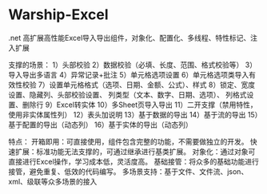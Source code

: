 # Warship-Excel

.net 高扩展高性能Excel导入导出组件，对象化、配置化、多线程、特性标记、注入扩展

支撑的场景：
1）头部校验
2）数据校验（必填、长度、范围、格式校验等）
3）导入导出多语言
4）异常记录+批注
5）单元格选项设置
6）单元格选项类导入有效性校验
7）设置单元格格式（选项、日期、金额、公式）、样式
8）锁定、宽度设置、隐藏列、头部校验设置、
     列类型（文本、数字、日期、选项）、
     列格式设置、删除行
9）Excel转实体
10）多Sheet页导入导出
11）二开支撑（禁用特性，使用非实体属性列）
12）表头加说明
13）基于数据的导出
14）基于流的导出
15）基于配置的导出（动态列）
16）基于实体的导出（动态列）

特点：
开箱即用：可直接使用，组件包含完整的功能，不需要做独立的开发。
快速扩展：标准功能无法支撑的，可通过继承进行基类扩展。
对象化：通过对象可直接进行Excel操作，学习成本低，灵活度高。
基础接管：将众多的基础功能进行接管，避免重复、低效的代码编写。
多场景支持：基于文件、文件流、json、xml、级联等众多场景的接入




